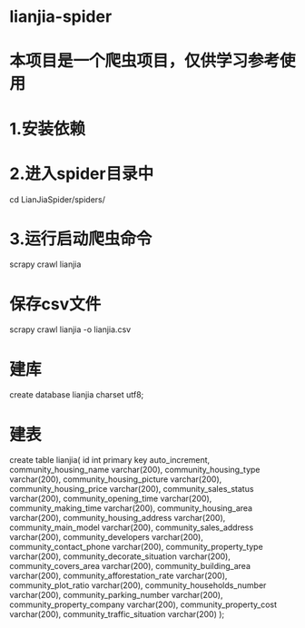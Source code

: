 # lianjia-spider
# 本项目是一个爬虫项目，仅供学习参考使用
# 1.安装依赖
# 2.进入spider目录中
cd LianJiaSpider/spiders/
# 3.运行启动爬虫命令
scrapy crawl lianjia
# 保存csv文件
scrapy crawl lianjia -o lianjia.csv  
 
# 建库
create database lianjia charset utf8;
# 建表
create table lianjia(
 id int primary key auto_increment,
 community_housing_name varchar(200),
 community_housing_type varchar(200),
 community_housing_picture varchar(200),
 community_housing_price varchar(200),
 community_sales_status varchar(200),
 community_opening_time varchar(200),
 community_making_time varchar(200),
 community_housing_area varchar(200),
 community_housing_address varchar(200),
 community_main_model varchar(200),
 community_sales_address varchar(200),
 community_developers varchar(200),
 community_contact_phone varchar(200),
 community_property_type varchar(200),
 community_decorate_situation varchar(200),
 community_covers_area varchar(200),
 community_building_area varchar(200),
 community_afforestation_rate varchar(200),
 community_plot_ratio varchar(200),
 community_households_number varchar(200),
 community_parking_number varchar(200),
 community_property_company varchar(200),
 community_property_cost varchar(200),
 community_traffic_situation varchar(200)
);
 
 

